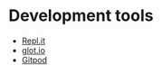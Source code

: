 # Development tools

- [Repl.it](https://repl.it/)
- [glot.io](https://glot.io/)
- [Gitpod](https://www.gitpod.io/)
